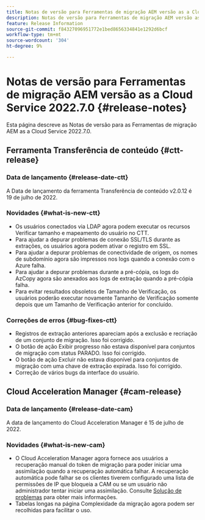 ```yaml
---
title: Notas de versão para Ferramentas de migração AEM versão as a Cloud Service 2022.7.0
description: Notas de versão para Ferramentas de migração AEM versão as a Cloud Service 2022.7.0
feature: Release Information
source-git-commit: f84327096951772e1bed8656334841e1292d6bcf
workflow-type: tm+mt
source-wordcount: '304'
ht-degree: 9%

---
```


# Notas de versão para Ferramentas de migração AEM versão as a Cloud Service 2022.7.0 {#release-notes}

Esta página descreve as Notas de versão para as Ferramentas de migração AEM as a Cloud Service 2022.7.0.

## Ferramenta Transferência de conteúdo {#ctt-release}

### Data de lançamento {#release-date-ctt}

A Data de lançamento da ferramenta Transferência de conteúdo v2.0.12 é 19 de julho de 2022.

### Novidades {#what-is-new-ctt}

* Os usuários conectados via LDAP agora podem executar os recursos Verificar tamanho e mapeamento do usuário no CTT.
* Para ajudar a depurar problemas de conexão SSL/TLS durante as extrações, os usuários agora podem ativar o registro em SSL.
* Para ajudar a depurar problemas de conectividade de origem, os nomes de subdomínio agora são impressos nos logs quando a conexão com o Azure falha.
* Para ajudar a depurar problemas durante a pré-cópia, os logs do AzCopy agora são anexados aos logs de extração quando a pré-cópia falha.
* Para evitar resultados obsoletos de Tamanho de Verificação, os usuários poderão executar novamente Tamanho de Verificação somente depois que um Tamanho de Verificação anterior for concluído.

### Correções de erros {#bug-fixes-ctt}

* Registros de extração anteriores apareciam após a exclusão e recriação de um conjunto de migração. Isso foi corrigido.
* O botão de ação Exibir progresso não estava disponível para conjuntos de migração com status PARADO. Isso foi corrigido.
* O botão de ação Excluir não estava disponível para conjuntos de migração com uma chave de extração expirada. Isso foi corrigido.
* Correção de vários bugs da interface do usuário.

## Cloud Acceleration Manager {#cam-release}

### Data de lançamento {#release-date-cam}

A data de lançamento do Cloud Acceleration Manager é 15 de julho de 2022.

### Novidades {#what-is-new-cam}

* O Cloud Acceleration Manager agora fornece aos usuários a recuperação manual do token de migração para poder iniciar uma assimilação quando a recuperação automática falhar. A recuperação automática pode falhar se os clientes tiverem configurado uma lista de permissões de IP que bloqueia a CAM ou se um usuário não administrador tentar iniciar uma assimilação. Consulte [Solução de problemas](/help/journey-migration/content-transfer-tool/using-content-transfer-tool/ingesting-content.md#troubleshooting) para obter mais informações.
* Tabelas longas na página Complexidade da migração agora podem ser recolhidas para facilitar o uso.

